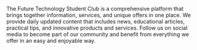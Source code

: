 The Future Technology Student Club is a comprehensive platform that brings together information, services, and unique offers in one place. We provide daily updated content that includes news, educational articles, practical tips, and innovative products and services. Follow us on social media to become part of our community and benefit from everything we offer in an easy and enjoyable way.
